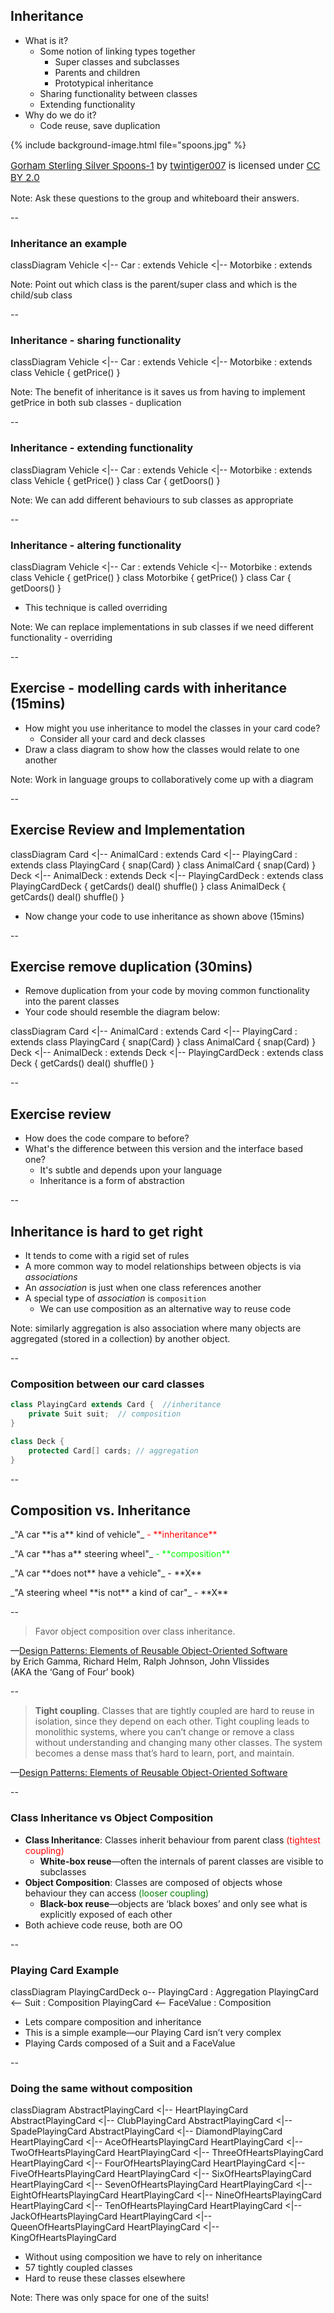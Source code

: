 ## Inheritance

+ What is it?
    + Some notion of linking types together
        + Super classes and subclasses
        + Parents and children
        + Prototypical inheritance
    + Sharing functionality between classes
    + Extending functionality
+ Why do we do it?
    + Code reuse, save duplication

{% include background-image.html file="spoons.jpg" %}
<p style="float:bottom;font-size:15px">
<a href="https://flic.kr/p/qjSADb">Gorham Sterling Silver Spoons-1</a>
by <a href="https://www.flickr.com/photos/twintiger/">twintiger007</a> is licensed under 
<a href="https://creativecommons.org/licenses/by/2.0/">CC BY 2.0</a>
</p>

Note:
Ask these questions to the group and whiteboard their answers.  

--

### Inheritance an example

<mermaid>
classDiagram
  Vehicle <|-- Car : extends
  Vehicle <|-- Motorbike : extends
</mermaid>

Note:
Point out which class is the parent/super class and which is the child/sub class


--


### Inheritance - sharing functionality

<mermaid>
classDiagram
  Vehicle <|-- Car : extends
  Vehicle <|-- Motorbike : extends
  class Vehicle {
    getPrice()
  }
</mermaid>

Note:
The benefit of inheritance is it saves us from having to implement getPrice in both sub classes - duplication


--

### Inheritance - extending functionality

<mermaid>
classDiagram
  Vehicle <|-- Car : extends
  Vehicle <|-- Motorbike : extends
  class Vehicle {
    getPrice()
  }
  class Car {
    getDoors()
  }
</mermaid>

Note:
We can add different behaviours to sub classes as appropriate

--

### Inheritance - altering functionality

<mermaid>
classDiagram
  Vehicle <|-- Car : extends
  Vehicle <|-- Motorbike : extends
  class Vehicle {
    getPrice()
  }
  class Motorbike {
    getPrice()
  }
  class Car {
    getDoors()
  }
</mermaid>

+ This technique is called overriding

Note:
We can replace implementations in sub classes if we need different functionality - overriding

--

## Exercise - modelling cards with inheritance (15mins)

* How might you use inheritance to model the classes in your card code?
  * Consider all your card and deck classes
* Draw a class diagram to show how the classes would relate to one another

Note:
Work in language groups to collaboratively come up with a diagram

--

## Exercise Review and Implementation

<mermaid>
classDiagram
    Card <|-- AnimalCard : extends
    Card <|-- PlayingCard : extends
    class PlayingCard {
        snap(Card)
    }
    class AnimalCard {
        snap(Card)
    }
    Deck <|-- AnimalDeck : extends
    Deck <|-- PlayingCardDeck : extends
    class PlayingCardDeck {
        getCards()
        deal()
        shuffle()
    }
    class AnimalDeck {
        getCards()
        deal()
        shuffle()
    }
</mermaid>

+ Now change your code to use inheritance as shown above (15mins)

--

## Exercise remove duplication (30mins)

* Remove duplication from your code by moving common functionality into the parent classes
* Your code should resemble the diagram below:

<mermaid>
classDiagram
    Card <|-- AnimalCard : extends
    Card <|-- PlayingCard : extends
    class PlayingCard {
        snap(Card)
    }
    class AnimalCard {
        snap(Card)
    }
    Deck <|-- AnimalDeck : extends
    Deck <|-- PlayingCardDeck : extends
    class Deck {
        getCards()
        deal()
        shuffle()
    }
</mermaid>

--

## Exercise review

+ How does the code compare to before?
+ What's the difference between this version and the interface based one?
  + It's subtle and depends upon your language
  + Inheritance is a form of abstraction 

--

## Inheritance is hard to get right

+ It tends to come with a rigid set of rules
+ A more common way to model relationships between objects is via _associations_
+ An _association_ is just when one class references another
+ A special type of _association_ is `composition`
  + We can use composition as an alternative way to reuse code

Note: similarly aggregation is also association where many objects are aggregated (stored in a collection) by another object.   

--

### Composition between our card classes

```java
class PlayingCard extends Card {  //inheritance
    private Suit suit;  // composition
}

class Deck {
    protected Card[] cards; // aggregation
}
```

--

## Composition vs. Inheritance

<div align="left">
<p>
_"A car
<span class="fragment highlight-red" data-fragment-index="1">**is a**</span>
kind of vehicle"_
<span class="fragment fade-in" data-fragment-index="2" style="color:red"> - **inheritance**</span>
</p>

<p>
<span class="fragment" data-fragment-index="3">
_"A car
<span class="fragment highlight-green" data-fragment-index="4">**has a**</span>
steering wheel"_
<span class="fragment fade-in" data-fragment-index="5" style="color:lime"> - **composition**</span>
</span>
</p>

<p class="fragment">
_"A car **does not** have a vehicle"_ - **X**
</p>
<p class="fragment">
_"A steering wheel **is not** a kind of car"_ - **X**
</p>
</div>

--

> Favor object composition over class inheritance.

—[Design Patterns: Elements of Reusable Object-Oriented Software](https://uk.bookshop.org/books/design-patterns-elements-of-reusable-object-oriented-software/9780201633610)  
by Erich Gamma, Richard Helm, Ralph Johnson, John Vlissides  
(AKA the ‘Gang of Four’ book)

--

> **Tight coupling**. Classes that are tightly coupled are hard to reuse in isolation, since they depend on each other. Tight coupling leads to monolithic systems, where you can’t change or remove a class without understanding and changing many other classes. The system becomes a dense mass that’s hard to learn, port, and maintain.

—[Design Patterns: Elements of Reusable Object-Oriented Software](https://uk.bookshop.org/books/design-patterns-elements-of-reusable-object-oriented-software/9780201633610)  

--

### Class Inheritance vs Object Composition

+ **Class Inheritance**: Classes inherit behaviour from parent class <span style="color:red">(tightest coupling)</span>
  + **White-box reuse**—often the internals of parent classes are visible to subclasses
+ **Object Composition**: Classes are composed of objects whose behaviour they can access <span style="color:green">(looser coupling)</span>
  + **Black-box reuse**—objects are ‘black boxes’ and only see what is explicitly exposed of each other
+ Both achieve code reuse, both are OO

--

### Playing Card Example

<mermaid>
classDiagram
    PlayingCardDeck o-- PlayingCard : Aggregation
    PlayingCard <-- Suit : Composition
    PlayingCard <-- FaceValue : Composition
</mermaid>

+ Lets compare composition and inheritance
+ This is a simple example—our Playing Card isn’t very complex
+ Playing Cards composed of a Suit and a FaceValue

--

### Doing the same without composition

<mermaid>
classDiagram
    AbstractPlayingCard <|-- HeartPlayingCard
    AbstractPlayingCard <|-- ClubPlayingCard
    AbstractPlayingCard <|-- SpadePlayingCard
    AbstractPlayingCard <|-- DiamondPlayingCard
    HeartPlayingCard <|-- AceOfHeartsPlayingCard
    HeartPlayingCard <|-- TwoOfHeartsPlayingCard
    HeartPlayingCard <|-- ThreeOfHeartsPlayingCard
    HeartPlayingCard <|-- FourOfHeartsPlayingCard
    HeartPlayingCard <|-- FiveOfHeartsPlayingCard
    HeartPlayingCard <|-- SixOfHeartsPlayingCard
    HeartPlayingCard <|-- SevenOfHeartsPlayingCard
    HeartPlayingCard <|-- EightOfHeartsPlayingCard
    HeartPlayingCard <|-- NineOfHeartsPlayingCard
    HeartPlayingCard <|-- TenOfHeartsPlayingCard
    HeartPlayingCard <|-- JackOfHeartsPlayingCard
    HeartPlayingCard <|-- QueenOfHeartsPlayingCard
    HeartPlayingCard <|-- KingOfHeartsPlayingCard
</mermaid>

+ Without using composition we have to rely on inheritance
+ 57 tightly coupled classes
+ Hard to reuse these classes elsewhere

Note: There was only space for one of the suits!  